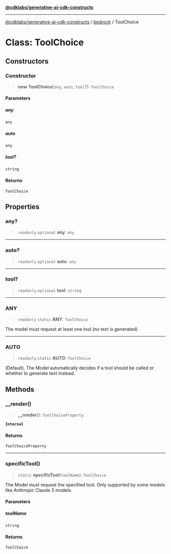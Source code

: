 [**@cdklabs/generative-ai-cdk-constructs**](../../../../README.md)

***

[@cdklabs/generative-ai-cdk-constructs](../../../../README.md) / [bedrock](../README.md) / ToolChoice

# Class: ToolChoice

## Constructors

### Constructor

> **new ToolChoice**(`any`, `auto`, `tool`?): `ToolChoice`

#### Parameters

##### any

`any`

##### auto

`any`

##### tool?

`string`

#### Returns

`ToolChoice`

## Properties

### any?

> `readonly` `optional` **any**: `any`

***

### auto?

> `readonly` `optional` **auto**: `any`

***

### tool?

> `readonly` `optional` **tool**: `string`

***

### ANY

> `readonly` `static` **ANY**: `ToolChoice`

The model must request at least one tool (no text is generated)

***

### AUTO

> `readonly` `static` **AUTO**: `ToolChoice`

(Default). The Model automatically decides if a tool should be called or whether to generate text instead.

## Methods

### \_\_render()

> **\_\_render**(): `ToolChoiceProperty`

**`Internal`**

#### Returns

`ToolChoiceProperty`

***

### specificTool()

> `static` **specificTool**(`toolName`): `ToolChoice`

The Model must request the specified tool. Only supported by some models like Anthropic Claude 3 models.

#### Parameters

##### toolName

`string`

#### Returns

`ToolChoice`
